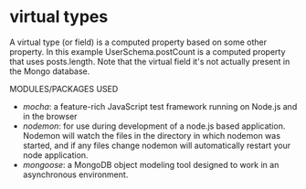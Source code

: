 # virtual types

A virtual type (or field) is a computed property based on some other property. In this example UserSchema.postCount is a computed property that uses posts.length. Note that the virtual field it's not actually present in the Mongo database.

MODULES/PACKAGES USED

* *mocha*: a feature-rich JavaScript test framework running on Node.js and in the browser
* *nodemon*: for use during development of a node.js based application. Nodemon will watch the files in the directory in which nodemon was started, and if any files change nodemon will automatically restart your node application.
* *mongoose*: a MongoDB object modeling tool designed to work in an asynchronous environment.